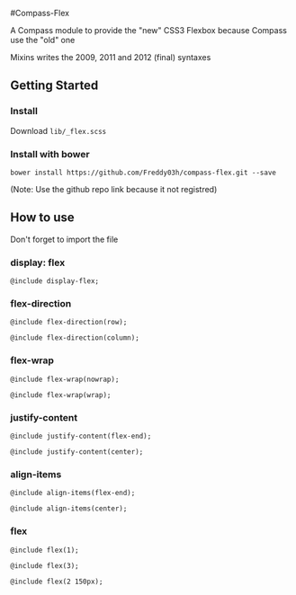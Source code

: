 #Compass-Flex

A Compass module to provide the "new" CSS3 Flexbox because Compass use the "old" one

Mixins writes the 2009, 2011 and 2012 (final) syntaxes


## Getting Started

### Install

Download `lib/_flex.scss`

### Install with bower

```
bower install https://github.com/Freddy03h/compass-flex.git --save
```
(Note: Use the github repo link because it not registred)


## How to use

Don't forget to import the file

### display: flex

```
@include display-flex;
```

### flex-direction
```
@include flex-direction(row);
```
```
@include flex-direction(column);
```

### flex-wrap
```
@include flex-wrap(nowrap);
```
```
@include flex-wrap(wrap);
```

### justify-content
```
@include justify-content(flex-end);
```
```
@include justify-content(center);
```

### align-items
```
@include align-items(flex-end);
```
```
@include align-items(center);
```

### flex
```
@include flex(1);
```
```
@include flex(3);
```
```
@include flex(2 150px);
```